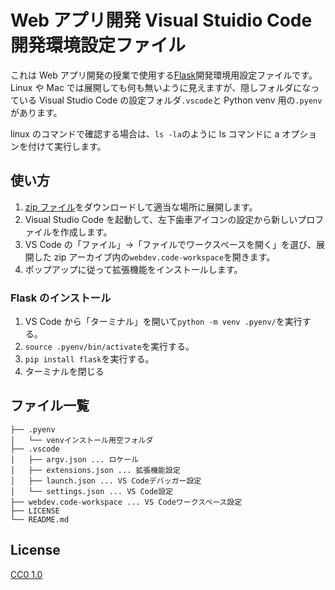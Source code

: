 # Web アプリ開発 Visual Stuidio Code 開発環境設定ファイル

これは Web アプリ開発の授業で使用する[Flask](https://flask.palletsprojects.com/)開発環境用設定ファイルです。Linux や Mac では展開しても何も無いように見えますが、隠しフォルダになっている Visual Studio Code の設定フォルダ`.vscode`と Python venv 用の`.pyenv`があります。

linux のコマンドで確認する場合は、`ls -la`のように ls コマンドに a オプションを付けて実行します。

## 使い方

1. [zip ファイル](https://github.com/nogajun/hdu-devcontainer/archive/refs/heads/main.zip)をダウンロードして適当な場所に展開します。
2. Visual Studio Code を起動して、左下歯車アイコンの設定から新しいプロファイルを作成します。
3. VS Code の「ファイル」→「ファイルでワークスペースを開く」を選び、展開した zip アーカイブ内の`webdev.code-workspace`を開きます。
4. ポップアップに従って拡張機能をインストールします。

### Flask のインストール

1. VS Code から「ターミナル」を開いて`python -m venv .pyenv/`を実行する。
2. `source .pyenv/bin/activate`を実行する。
3. `pip install flask`を実行する。
4. ターミナルを閉じる

## ファイル一覧

```
├── .pyenv
│   └── venvインストール用空フォルダ
├── .vscode
│   ├── argv.json ... ロケール
│   ├── extensions.json ... 拡張機能設定
│   ├── launch.json ... VS Codeデバッガー設定
│   └── settings.json ... VS Code設定
├── webdev.code-workspace ... VS Codeワークスペース設定
├── LICENSE
└── README.md
```

## License

[CC0 1.0](https://creativecommons.org/publicdomain/zero/1.0/deed.ja)
